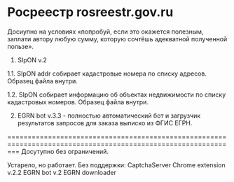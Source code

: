 # Росреестр rosreestr.gov.ru

Досиупно на условиях «попробуй, если это окажется полезным, заплати автору любую сумму, которую сочтёшь адекватной полученной пользе».

1. SIpON v.2
 
  1.1. SIpON addr собирает кадастровые номера по списку адресов. Образец файла внутри.

  1.2. SIpON собирает информацию об объектах недвижимости по списку кадастровых номеров. Образец файла внутри.

2. EGRN bot v.3.3 - полностью автоматический бот и загрузчик результатов запросов для заказа выписко из ФГИС ЕГРН.


===============================================================================================================
Досутупно без ограничений.

Устарело, но работает. Без поддержки:
  CaptchaServer
  Chrome extension v.2.2
  EGRN bot v.2
  EGRN downloader
